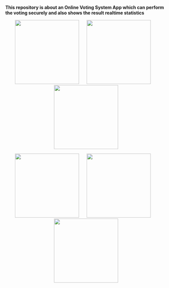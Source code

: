 **This repository is about an Online Voting System App which can perform the voting securely and also shows the result realtime statistics**

<p align="center">
  <img src="https://github.com/user-attachments/assets/4c1690d5-6d4c-4b93-9d21-198e0b656f48" width="200" style="margin-right:20px;"/>
  <img src="https://github.com/user-attachments/assets/0291656a-cbab-4fbc-9609-c2a149035cfb" width="200" style="margin-right:20px;"/>
  <img src="https://github.com/user-attachments/assets/7baf6fde-72fa-4b15-82cb-f5104b1d9918" width="200"/>
</p>

<p align="center">
  <img src="https://github.com/user-attachments/assets/8186e3be-4e72-4e9e-abc2-f682dcc2013c" width="200" style="margin-right:20px;"/>
  <img src="https://github.com/user-attachments/assets/3209a03f-42f4-47c4-b5fc-09b7e248b81d" width="200" style="margin-right:20px;"/>
  <img src="https://github.com/user-attachments/assets/ce14b2ff-72ed-4d4f-b70f-3cb2ce44142b" width="200"/>
</p>
